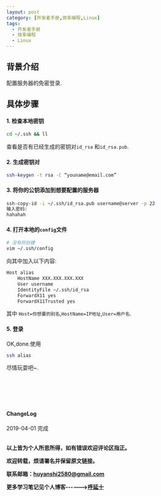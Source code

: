 ```yaml
---
layout: post
category: [开发者手册,效率编程,Linux]
tags:
  - 开发者手册
  - 效率编程
  - Linux
---
```


## 背景介绍
配置服务器的免密登录.

## 具体步骤

#### 1. 检查本地密钥

```bash
cd ~/.ssh && ll
```
查看是否有已经生成的密钥对`id_rsa` 和`id_rsa.pub`.

#### 2. 生成密钥对

```bash
ssh-keygen -t rsa -C “youname@email.com”
```

#### 3.  将你的公钥添加到想要配置的服务器

```bash
ssh-copy-id -i ~/.ssh/id_rsa.pub username@server -p 22
输入密码:
hahahah
```

#### 4. 打开本地的`config`文件

```bash
# 没有则创建
vim ~/.ssh/config 
```

向其中加入以下内容:

```bash
Host alias
    HostName XXX.XXX.XXX.XXX
    User username
    IdentityFile ~/.ssh/id_rsa
    ForwardX11 yes
    ForwardX11Trusted yes
```

其中 `Host=你想要的别名`,`HostName=IP地址`,`User=用户名`.

#### 5. 登录

OK,done.使用

```bash
ssh alias
```

尽情玩耍吧~.


<br>
<br>
<br>
<br>
<h4>ChangeLog</h4>
2019-04-01      完成
<br>
<br>


**以上皆为个人所思所得，如有错误欢迎评论区指正。**

**欢迎转载，烦请署名并保留原文链接。**

**联系邮箱：huyanshi2580@gmail.com**

**更多学习笔记见个人博客------><a href="{{ site.baseurl }}/">呼延十</a>**
